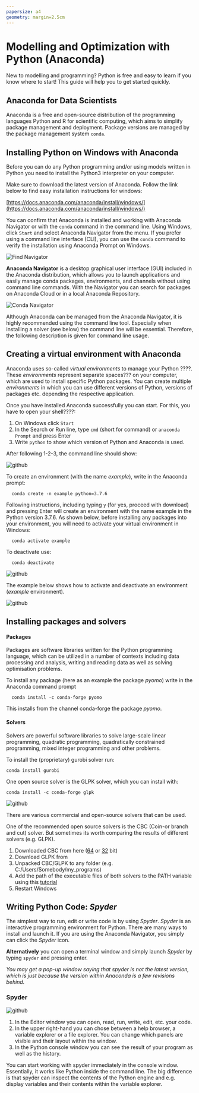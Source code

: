 ```yaml
---
papersize: a4
geometry: margin=2.5cm    
---
```



# Modelling and Optimization with Python (Anaconda)

New to modelling and programming? Python is free and easy to learn
if you know where to start! This guide will help you to get started quickly.

## Anaconda for Data Scientists

Anaconda is a free and open-source distribution of the programming languages
Python and R for scientific computing, which aims to simplify package management
and deployment. Package versions are managed by the package management system
`conda`.

## Installing Python on Windows with Anaconda

Before you can do any Python programming and/or using models written in
Python you need to install the Python3 interpreter on your computer. 

Make sure to download the latest version of Anaconda. Follow the link below to find
easy installation instructions for windows:

[https://docs.anaconda.com/anaconda/install/windows/](https://docs.anaconda.com/anaconda/install/windows/)

You can confirm that Anaconda is installed and working with Anaconda Navigator or
with the `conda` command in the command line. Using Windows, click `Start` and select Anaconda Navigator from the menu. If you prefer using a command line
interface (CLI), you can use the `conda` command to verify the installation
using Anaconda Prompt on Windows.

![Find Navigator](docs/images/conda.PNG)

**Anaconda Navigator** is a desktop graphical user interface (GUI) included in the Anaconda
distribution, which allows you to launch applications and easily manage conda packages,
environments, and channels without using command line commands.
With the Navigator you can search for packages on Anaconda Cloud or
in a local Anaconda Repository.

![Conda Navigator](docs/images/navi.PNG)

Although Anaconda can be managed from the Anaconda Navigator, it is highly
recommended using the command line tool. Especially when installing a solver (see below)
the command line will be essential. Therefore, the following description is
given for command line usage.

##  Creating a virtual environment with Anaconda

Anaconda uses so-called *virtual environments* to manage your Python ????. These *environments* represent separate spaces??? on your computer, which are used to install specific Python packages. You can create multiple *environments* in which you can use different versions of Python, versions of packages etc. depending the respective application.

Once you have installed Anaconda successfully you can start. For this,
you have to open your shell????:

1. On Windows click `Start`
2. In the Search or Run line, type ``cmd`` (short for command) or ``anaconda Prompt`` and press Enter
3. Write ``python`` to show which version of Python and Anaconda is used.

After following 1-2-3, the command line should show:

![github](docs/images/promrt.PNG)


To create an environment (with the name *example*), write in the Anaconda prompt:

```
  conda create -n example python=3.7.6
```

Following instructions, including typing `y` (for yes, proceed with download) and pressing Enter will create an environment with the name example in the Python version 3.7.6. As shown below, before installing any packages into your environment, you will need to activate your virtual environment in Windows:

```
  conda activate example
```

To deactivate use:

```
  conda deactivate
```

![github](docs/images/env.PNG)

The example below shows how to activate and deactivate an environment (*example* environment).

![github](docs/images/example.PNG)

## Installing packages and solvers

#### Packages

Packages are software libraries written for the Python programming language, which can be utilized in a number of contexts including data processing and analysis, writing and reading data as well as
solving optimisation problems.

To install any package (here as an example the package *pyomo*) write in the Anaconda command prompt

```
  conda install -c conda-forge pyomo
```

This installs from the channel conda-forge the package *pyomo*.


#### Solvers  

Solvers are powerful software libraries to solve large-scale linear programming,
quadratic programming, quadratically constrained programming, mixed integer
programming and other problems.

To install the (proprietary) gurobi solver run:

``conda install gurobi``

One open source solver is the GLPK solver, which you can install with:

``conda install -c conda-forge glpk``


![github](docs/images/pyomo.PNG)

There are various commercial and open-source solvers that can be used.

One of the recommended open source solvers is the CBC (Coin-or branch and cut) solver. But sometimes its worth comparing the results of different solvers (e.g. GLPK).

1. Downloaded CBC from here ([64](http://ampl.com/dl/open/cbc/cbc-win64.zip) or [32](http://ampl.com/dl/open/cbc/cbc-win32.zip) bit)
2. Download GLPK from 
3. Unpacked CBC/GLPK to any folder (e.g. C:/Users/Somebody/my_programs)
4. Add the path of the executable files of both solvers to the PATH variable using this [tutorial](https://www.computerhope.com/issues/ch000549.htm)
5. Restart Windows


## Writing Python Code: *Spyder*

The simplest way to run, edit or write code is by using *Spyder*. *Spyder*
is an interactive programming environment for Python. There are many ways to install and
launch it. If you are using the Anaconda Navigator, you simply can click the *Spyder* icon.

**Alternatively** you can open a terminal window and simply launch *Spyder*
by typing ``spyder`` and pressing enter.

*You may get a pop-up window saying that spyder is not the latest version,
which is just because the version within Anaconda is a few revisions behind.*


### Spyder
![github](docs/images/spyder.PNG)

1.	In the Editor window you can open, read, run, write, edit, etc. your code.
2.	In the upper right-hand you can chose between a help browser, a variable explorer or a file explorer. You can change which panels are visible and their layout within the window.
3.	In the Python console window you can see the result of your program as well as the history.

You can start working with spyder immediately in the console window. Essentially, it works like Python
inside the command line. The big difference is that spyder can inspect the contents of the Python engine and e.g. display variables and their contents within the variable explorer.
